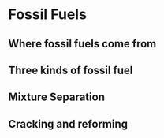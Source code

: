 # Fossil Fuels

<Subsubtopic id='C.2.NoS' type='Nature of Science' content='Scientific community and collaboration—the use of fossil fuels has had a key role in the development of science and technology. (4.1)' />

## Where fossil fuels come from

<Subsubtopic id='C.2.U1' type='Understandings' content='Fossil fuels were formed by the reduction of biological compounds that contain carbon, hydrogen, nitrogen, sulfur and oxygen.' />

## Three kinds of fossil fuel

<Subsubtopic id='C.2.AS4' type='Applications and skills' content='Discussion of the advantages and disadvantages of the different fossil fuels.' />
<Subsubtopic id='C.2.G1' type='Guidance' content='The cost of production and availability (reserves) of fossil fuels and their impact on the environment should be considered.' />
<Subsubtopic id='C.2.U6' type='Understandings' content='Coal gasification and liquefaction are chemical processes that convert coal to gaseous and liquid hydrocarbons.' />
<Subsubtopic id='C.2.IM1' type='International-mindedness' content='The choice of fossil fuel used by different countries depends on availability, and economic, societal, environmental and technological factors.' />
<Subsubtopic id='C.2.IM2' type='International-mindedness' content='Different fuel rating systems (RON, MON or PON) are used in different countries.' />
<Subsubtopic id='C.2.IM3' type='International-mindedness' content='Ocean drilling, oil pipelines and oil spills are issues that demand international cooperation and agreement.' />
<Subsubtopic id='C.2.Aims4' type='Aims' content='Aim 8: Consideration of the advantages and disadvantages of fossil fuels illustrates the economic and environmental implications of using science and technology.' />

## Mixture Separation

<Subsubtopic id='C.2.U2' type='Understandings' content='Petroleum is a complex mixture of hydrocarbons that can be split into different component parts called fractions by fractional distillation.' />
<Subsubtopic id='C.2.AS5' type='Applications and skills' content='Identification of the various fractions of petroleum, their relative volatility and their uses.' />
<Subsubtopic id='C.2.U3' type='Understandings' content='Crude oil needs to be refined before use. The different fractions are separated by a physical process in fractional distillation.' />
<Subsubtopic id='C.2.Aims1' type='Aims' content='Aim 6: Possible experiments include fractional distillation and catalytic cracking reactions' />

## Cracking and reforming

<Subsubtopic id='C.2.U4' type='Understandings' content='The tendency of a fuel to auto-ignite, which leads to “knocking” in a car engine, is related to molecular structure and measured by the octane number.' />
<Subsubtopic id='C.2.U5' type='Understandings' content='The performance of hydrocarbons as fuels is improved by the cracking and catalytic reforming reactions.' />
<Subsubtopic id='C.2.AS1' type='Applications and skills' content='Discussion of the effect of chain length and chain branching on the octane number.' />
<Subsubtopic id='C.2.AS2' type='Applications and skills' content='Discussion of the reforming and cracking reactions of hydrocarbons and explanation how these processes improve the octane number.' />
<Subsubtopic id='C.2.AS3' type='Applications and skills' content='Deduction of equations for cracking and reforming reactions, coal gasification and liquefaction.' />